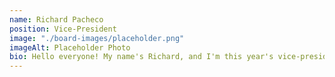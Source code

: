 ```yaml
---
name: Richard Pacheco
position: Vice-President
image: "./board-images/placeholder.png"
imageAlt: Placeholder Photo
bio: Hello everyone! My name's Richard, and I'm this year's vice-president. I'm a fourth year computer science major. Some of my interests are singing and VTubers. よろしく！
---
```

